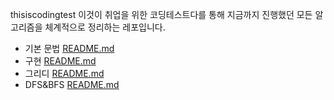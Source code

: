 thisiscodingtest 이것이 취업을 위한 코딩테스트다를 통해 지금까지 진행했던 모든 알고리즘을 체계적으로 정리하는 레포입니다.

- 기본 문법 [README.md](https://github.com/CodyMan0/thisiscodingtest/tree/main/%EA%B8%B0%EB%B3%B8%EB%AC%B8%EB%B2%95)
- 구현 [README.md](https://github.com/CodyMan0/thisiscodingtest/blob/main/%EA%B5%AC%ED%98%84/%EA%B5%AC%ED%98%84%EA%B0%9C%EB%85%90.md)
- 그리디 [README.md](https://github.com/CodyMan0/thisiscodingtest/blob/main/%EA%B7%B8%EB%A6%AC%EB%94%94/%EA%B7%B8%EB%A6%AC%EB%94%94%EA%B0%9C%EB%85%90.md)
- DFS&BFS [README.md](https://github.com/CodyMan0/thisiscodingtest/blob/main/DFS%26BFS/%EA%B0%9C%EB%85%90.md)
